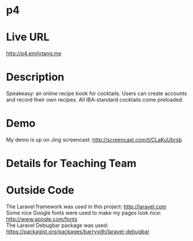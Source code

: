 # p4
# Live URL
http://p4.emilytang.me

# Description
Speakeasy: an online recipe book for cocktails. Users can create accounts and record their own recipes. All IBA-standard cocktails come preloaded. 

# Demo
My demo is up on Jing screencast: http://screencast.com/t/CLaKuUbrsb

# Details for Teaching Team


# Outside Code
The Laravel framework was used in this project: http://laravel.com <br>
Some nice Google fonts were used to make my pages look nice: http://www.google.com/fonts <br>
The Laravel Debugbar package was used: https://packagist.org/packages/barryvdh/laravel-debugbar <br>
